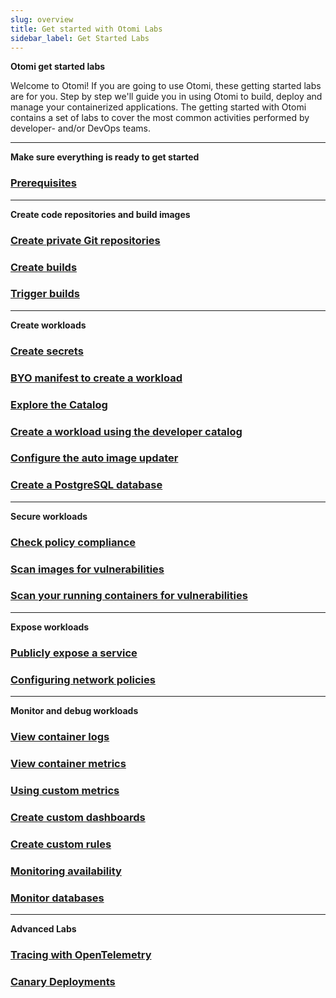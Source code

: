 ```yaml
---
slug: overview
title: Get started with Otomi Labs
sidebar_label: Get Started Labs
---
```


**Otomi get started labs**

Welcome to Otomi! If you are going to use Otomi, these getting started labs are for you. Step by step we'll guide you in using Otomi to build, deploy and manage your containerized applications. The getting started with Otomi contains a set of labs to cover the most common activities performed by developer- and/or DevOps teams.

---

**Make sure everything is ready to get started**

### [Prerequisites](lab-1.md)

---

**Create code repositories and build images**


### [Create private Git repositories](lab-3.md)

### [Create builds](lab-6.md)

### [Trigger builds](lab-26.md)

---

**Create workloads**

### [Create secrets](lab-8.md)

### [BYO manifest to create a workload](lab-10.md)

### [Explore the Catalog](lab-29.md)

### [Create a workload using the developer catalog](lab-13.md)

### [Configure the auto image updater](lab-11.md)

### [Create a PostgreSQL database](lab-24.md)

---

**Secure workloads**

### [Check policy compliance](lab-15.md)

### [Scan images for vulnerabilities](lab-7.md)

### [Scan your running containers for vulnerabilities](lab-17.md)

---

**Expose workloads**

### [Publicly expose a service](lab-18.md)

### [Configuring network policies](lab-19.md)

---

**Monitor and debug workloads**

### [View container logs](lab-20.md)

### [View container metrics](lab-21.md)

### [Using custom metrics](lab-22.md)

### [Create custom dashboards](lab-30.md)

### [Create custom rules](lab-31.md)

### [Monitoring availability](lab-23.md)

### [Monitor databases](lab-25.md)

---

**Advanced Labs**

### [Tracing with OpenTelemetry](lab-27.md)

### [Canary Deployments](lab-28.md)
